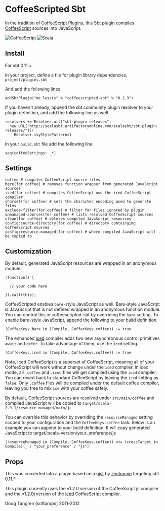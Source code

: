 # CoffeeScripted Sbt

In the tradition of [CoffeeScript Plugins](https://github.com/rubbish/coffee-script-sbt-plugin), this Sbt plugin compiles [CoffeeScript](http://jashkenas.github.com/coffee-script/) sources into JavaScript.

![CoffeeScript](http://jashkenas.github.com/coffee-script/documentation/images/logo.png) ![Scala](https://github.com/downloads/softprops/coffeescripted-sbt/scala_logo.png)

## Install

For sbt 0.11.+

In your project, define a file for plugin library dependencies, `project/plugins.sbt`

And add the following lines

    addSbtPlugin("me.lessis" % "coffeescripted-sbt" % "0.2.3")
    
If you haven't already, append the sbt community plugin resolver to your plugin definition, and add the following line as well

    resolvers += Resolver.url("sbt-plugin-releases",
      new URL("http://scalasbt.artifactoryonline.com/scalasbt/sbt-plugin-releases/"))(
        Resolver.ivyStylePatterns)

In your `build.sbt` file add the following line

    seq(coffeeSettings: _*)

## Settings

    coffee # compiles CoffeeScript source files
    bare(for coffee) # removes function wrapper from generated JavaScript sources
    iced(for coffee) # compiles CoffeeScript use the iced CoffeeScript compiler
    charset(for coffee) # sets the character encoding used to generate files
    exclude-filter(for coffee) # filter for files ignored by plugin
    unmanaged-sources(for coffee) # lists resolved CoffeeScript sources
    clean(for coffee) # deletes compiled JavaScript resources    
    config:source-directory(for coffee) # directory containging CoffeeScript sources
    config:resource-managed(for coffee) # where compiled JavaScript will be copied to

## Customization

By default, generated JavaScript resources are wrapped in an anonymous module.

    (function() {
    
      // your code here
    
    }).call(this);

CoffeeScripted enables `bare`-style JavaScript as well. Bare-style JavaScript is JavaScript that is not defined wrapped in an anonymous function module. You can control this in coffeescripted-sbt by overriding the `bare` setting. To enable bare-style JavaScript, append the following to your build definition.

    (CoffeeKeys.bare in (Compile, CoffeeKeys.coffee)) := true

The enhanced [iced][iced] compiler adds two new asynchronous control primitives `await` and `defer`. To take advantage of them, use the `iced` setting.

    (CoffeeKeys.iced in (Compile, CoffeeKeys.coffee)) := true

Note, Iced CoffeeScript is a superset of CoffeeScript, meaning all of your CoffeeScript will work without change under the `iced` compiler. In iced mode, all `.coffee` and `.iced` files will get compiled using the `iced` compiler. You can revert back to standard CoffeeScript by leaving the `iced` setting as `false`. Only `.coffee` files will be compiled under the default coffee compiler, leaving you free to mix `ice` with your coffee safely.

By default, CoffeeScript sources are resolved under `src/main/coffee` and compiled JavaScript will be copied to `target/scala-2.9.1/resource_managed/main/js`

You can override this behavior by overriding the `resourceManaged` setting scoped to your configuration and the `CoffeeKeys.coffee` task. Below is an example you can append to your build definition. It will copy generated JavaScript to target/:scala-version/your_preference/js

    (resourceManaged in (Compile, CoffeeKeys.coffee)) <<= (crossTarget in Compile)(_ / "your_preference" / "js")

## Props

This was converted into a plugin based on a [gist](https://gist.github.com/1018046) by [zentroupe](https://gist.github.com/zentrope) targeting sbt 0.11.*

This plugin currently uses the v1.2.0 version of the CoffeeScript js compiler and the v1.2.0j version of the [iced][iced] CoffeeScript compiler.

Doug Tangren (softprops) 2011-2012

[iced]: http://maxtaco.github.com/coffee-script/
